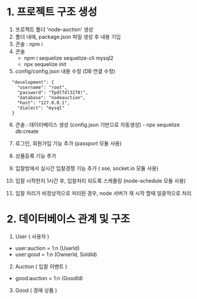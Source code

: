 # 1. 프로젝트 구조 생성
1. 프로젝트 폴더 'node-auction' 생성
2. 폴더 내에, package.json 파일 생성 후 내용 기입
3. 콘솔 : npm i
4. 콘솔
    - npm i sequelize sequelize-cli mysql2
    - npx sequelize init
5. config/config.json 내용 수정 (DB 연결 수정)
~~~
  "development": {
    "username": "root",
    "password": "Tpdlfdl3278!",
    "database": "nodeauction",
    "host": "127.0.0.1",
    "dialect": "mysql"
  }
  ~~~
  6. 콘솔 : 데이터베이스 생성 (config.json 기반으로 자동생성)
    - npx sequelize db:create
  
  7. 로그인, 회원가입 기능 추가 (passport 모듈 사용)
  8. 상품등록 기능 추가
  9. 입찰방에서 실시간 입찰경쟁 기능 추가 ( sse, socket.io 모듈 사용)
  10. 입찰 시작한지 1시간 후, 입찰처리 되도록 스케줄링 (node-schedule 모듈 사용)
  11. 입찰 처리가 비정상적으로 처리된 경우, node 서버가 재 시작 할때 일괄적으로 처리
# 2. 데이터베이스 관계 및 구조
1. User ( 사용자 )
  - user:auction = 1:n (UserId)
  - user:good = 1:n (OwnerId, SoldId)
2. Auction ( 입찰 이벤트 )
  - good:auction = 1:n (GoodId)
3. Good ( 경매 상품 )